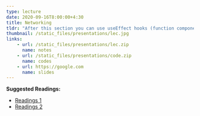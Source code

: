 ```yaml
---
type: lecture
date: 2020-09-16T8:00:00+4:30
title: Networking
tldr: "After this section you can use useEffect hooks (function components). You are also able to call REST APIs and handle response. "
thumbnail: /static_files/presentations/lec.jpg
links: 
    - url: /static_files/presentations/lec.zip
      name: notes
    - url: /static_files/presentations/code.zip
      name: codes
    - url: https://google.com
      name: slides
---
```

**Suggested Readings:**
- [Readings 1](http://example.com)
- [Readings 2](http://example.com)
